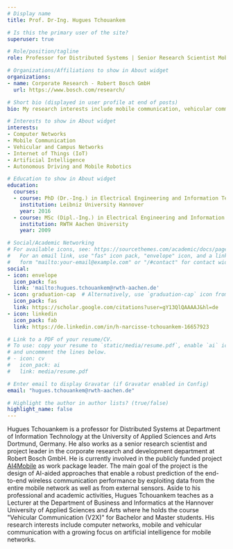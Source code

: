 ```yaml
---
# Display name
title: Prof. Dr-Ing. Hugues Tchouankem

# Is this the primary user of the site?
superuser: true

# Role/position/tagline
role: Professor for Distributed Systems | Senior Research Scientist Mobile Communication

# Organizations/Affiliations to show in About widget
organizations:
- name: Corporate Research - Robert Bosch GmbH
  url: https://www.bosch.com/research/

# Short bio (displayed in user profile at end of posts)
bio: My research interests include mobile communication, vehicular communication (V2X, C-V2X) and IoT

# Interests to show in About widget
interests:
- Computer Networks
- Mobile Communication
- Vehicular and Campus Networks
- Internet of Things (IoT)
- Artificial Intelligence
- Autonomous Driving and Mobile Robotics

# Education to show in About widget
education:
  courses:
  - course: PhD (Dr.-Ing.) in Electrical Engineering and Information Technology
    institution: Leibniz University Hannover
    year: 2016
  - course: MSc (Dipl.-Ing.) in Electrical Engineering and Information Technology
    institution: RWTH Aachen University
    year: 2009

# Social/Academic Networking
# For available icons, see: https://sourcethemes.com/academic/docs/page-builder/#icons
#   For an email link, use "fas" icon pack, "envelope" icon, and a link in the
#   form "mailto:your-email@example.com" or "/#contact" for contact widget.
social:
- icon: envelope
  icon_pack: fas
  link: 'mailto:hugues.tchouankem@rwth-aachen.de'
- icon: graduation-cap  # Alternatively, use `graduation-cap` icon from `ai` icon pack
  icon_pack: fas
  link: https://scholar.google.com/citations?user=gY13QlQAAAAJ&hl=de
- icon: linkedin
  icon_pack: fab
  link: https://de.linkedin.com/in/h-narcisse-tchouankem-16657923

# Link to a PDF of your resume/CV.
# To use: copy your resume to `static/media/resume.pdf`, enable `ai` icons in `params.toml`, 
# and uncomment the lines below.
# - icon: cv
#   icon_pack: ai
#   link: media/resume.pdf

# Enter email to display Gravatar (if Gravatar enabled in Config)
email: "hugues.tchouankem@rwth-aachen.de"

# Highlight the author in author lists? (true/false)
highlight_name: false
---
```

Hugues Tchouankem is a professor for Distributed Systems at Department of Information Technology at the University of Applied Sciences and Arts Dortmund, Germany. He also works as a senior research scientist and project leader in the corporate research and development department at Robert Bosch GmbH. He is currently involved in the publicly funded project [AI4Mobile](https://www.ai4mobile.org/en/) as work package leader. The main goal of the project is the design of AI-aided approaches that enable a robust prediction of the end-to-end wireless communication performance by exploiting data from the entire mobile network as well as from external sensors. Aside to his professional and academic activities, Hugues Tchouankem teaches as a Lecturer at the Department of Business and Informatics at the Hannover University of Applied Sciences and Arts where he holds the course "Vehicular Communication (V2X)" for Bachelor and Master students. His research interests include computer networks, mobile and vehicular communication with a growing focus on artificial intelligence for mobile networks.


